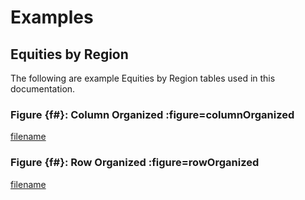 # Examples

## Equities by Region

The following are example Equities by Region tables used in this documentation.

### Figure {f#}: Column Organized :figure=columnOrganized

[filename](examples/ColumnOrganized/EquitiesByRegion/Examples.md ':include')

### Figure {f#}: Row Organized :figure=rowOrganized

[filename](examples/RowOrganized/EquitiesByRegion/Examples.md ':include')
